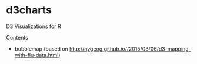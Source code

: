 # d3charts
D3 Visualizations for R

Contents

- bubblemap (based on http://nygeog.github.io//2015/03/06/d3-mapping-with-flu-data.html)
